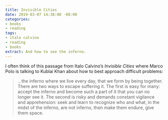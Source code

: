 ```yaml
---
title: Invisible Cities
date: 2019-03-07 14:38:00 -08:00
categories:
- books
- reading
tags:
- italo calvino
- reading
- books
extract: And how to see the inferno.
---
```


I often think of this passage from Italo Calvino’s *Invisible Cities* where Marco Polo is talking to Kublai Khan about how to best approach difficult problems:

> ...the inferno where we live every day, that we form by being together. There are two ways to escape suffering it. The first is easy for many: accept the inferno and become such a part of it that you can no longer see it. The second is risky and demands constant vigilance and apprehension: seek and learn to recognize who and what, in the midst of the inferno, are not inferno, then make them endure, give them space. 

